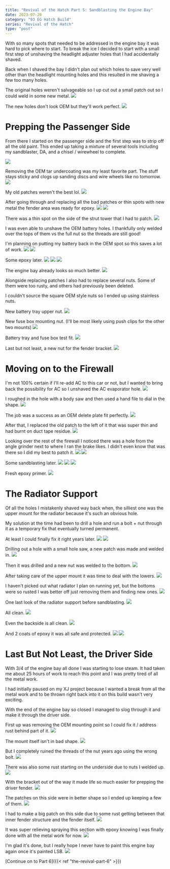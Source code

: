 ```yaml
---
title: "Revival of the Hatch Part 5: Sandblasting the Engine Bay"
date: 2023-07-20
category: "93 EG Hatch Build"
series: "Revival of the Hatch"
type: "post"
---
```


With so many spots that needed to be addressed in the engine bay it was hard to pick where to start. To break the ice I decided to start with a small first step of unshaving the headlight adjuster holes that I had accidentally shaved.

Back when I shaved the bay I didn't plan out which holes to save very well other than the headlight mounting holes and this resulted in me shaving a few too many holes.

The original holes weren't salvageable so I up cut out a small patch out so I could weld in some new metal.
![](images/1.jpg)

The new holes don't look OEM but they'll work perfect.
![](images/2.jpg)

# Prepping the Passenger Side

From there I started on the passenger side and the first step was to strip off all the old paint. This ended up taking a mixture of several tools including my sandblaster, DA, and a chisel / wirewheel to complete.

![](images/3.jpg)

Removing the OEM tar undercoating was my least favorite part. The stuff stays sticky and clogs up sanding discs and wire wheels like no tomorrow.
![](images/4.jpg)

My old patches weren't the best lol.
![](images/5.jpg)

After going through and replacing all the bad patches or thin spots with new metal the fender area was ready for epoxy.
![](images/6.jpg)
![](images/7.jpg)

There was a thin spot on the side of the strut tower that I had to patch.
![](images/8.jpg)

I was even able to unshave the OEM battery holes. I thankfully only welded over the tops of them vs the full nut so the threads are still good!

I'm planning on putting my battery back in the OEM spot so this saves a lot of work.
![](images/9.jpg)
![](images/10.jpg)

Some epoxy later.
![](images/15.jpg)
![](images/16.jpg)
![](images/17.jpg)

The engine bay already looks so much better.
![](images/18.jpg)

Alongside replacing patches I also had to replace several nuts. Some of them were too rusty, and others had previously been deleted.

I couldn't source the square OEM style nuts so I ended up using stainless nuts.

New battery tray upper nut.
![](images/25.jpg)

New fuse box mounting nut. (I'll be most likely using push clips for the other two mounts)
![](images/26.jpg)

Battery tray and fuse box test fit.
![](images/27.jpg)

Last but not least, a new nut for the fender bracket.
![](images/28.jpg)

# Moving on to the Firewall

I'm not 100% certain if I'll re-add AC to this car or not, but I wanted to bring back the possibility for AC so I unshaved the AC evaporator hole.
![](images/11.jpg)

I roughed in the hole with a body saw and then used a hand file to dial in the shape.
![](images/12.jpg)

The job was a success as an OEM delete plate fit perfectly.
![](images/13.jpg)

After that, I replaced the old patch to the left of it that was super thin and had burnt on duct tape residue.
![](images/14.jpg)

Looking over the rest of the firewall I noticed there was a hole from the angle grinder next to where I ran the brake likes. I didn't even know that was there so I did my best to patch it.
![](images/19.jpg)
![](images/20.jpg)

Some sandblasting later.
![](images/21.jpg)
![](images/22.jpg)
![](images/23.jpg)

Fresh epoxy primer.
![](images/24.jpg)

# The Radiator Support

Of all the holes I mistakenly shaved way back when, the silliest one was the upper mount for the radiator because it's such an obvious hole.

My solution at the time had been to drill a hole and run a bolt + nut through it as a temporary fix that eventually turned permanent.

At least I could finally fix it right years later.
![](images/29.jpg)
![](images/30.jpg)

Drilling out a hole with a small hole saw, a new patch was made and welded in.
![](images/31.jpg)

Then it was drilled and a new nut was welded to the bottom.
![](images/32.jpg)

After taking care of the upper mount it was time to deal with the lowers.
![](images/33.jpg)

I haven't picked out what radiator I plan on running yet, but the bottoms were so rusted I was better off just removing them and finding new ones.
![](images/34.jpg)

One last look of the radiator support before sandblasting.
![](images/35.jpg)

All clean.
![](images/36.jpg)

Even the backside is all clean.
![](images/37.jpg)

And 2 coats of epoxy it was all safe and protected.
![](images/38.jpg)
![](images/39.jpg)

# Last But Not Least, the Driver Side

With 3/4 of the engine bay all done I was starting to lose steam. It had taken me about 25 hours of work to reach this point and I was pretty tired of all the metal work.

I had initially paused on my XJ project because I wanted a break from all the metal work and to be thrown right back into it on this build wasn't very exciting.

With the end of the engine bay so closed I managed to slog through it and make it through the driver side.

First up was removing the OEM mounting point so I could fix it / address rust behind part of it.
![](images/40.jpg)

The mount itself isn't in bad shape.
![](images/41.jpg)

But I completely ruined the threads of the nut years ago using the wrong bolt.
![](images/42.jpg)

There was also some rust starting on the underside due to nuts I welded up.
![](images/43.jpg)

With the bracket out of the way it made life so much easier for prepping the driver fender.
![](images/44.jpg)

The patches on this side were in better shape so I ended up keeping a few of them.
![](images/45.jpg)

I had to make a big patch on this side due to some rust getting between that inner fender structure and the fender itself.
![](images/46.jpg)

It was super relieving spraying this section with epoxy knowing I was finally done with all the metal work for now.
![](images/47.jpg)

I'm glad it's done, but I really hope I never have to paint this engine bay again once it's painted LSB.
![](images/48.jpg)

[Continue on to Part 6]({{< ref "the-revival-part-6" >}})
